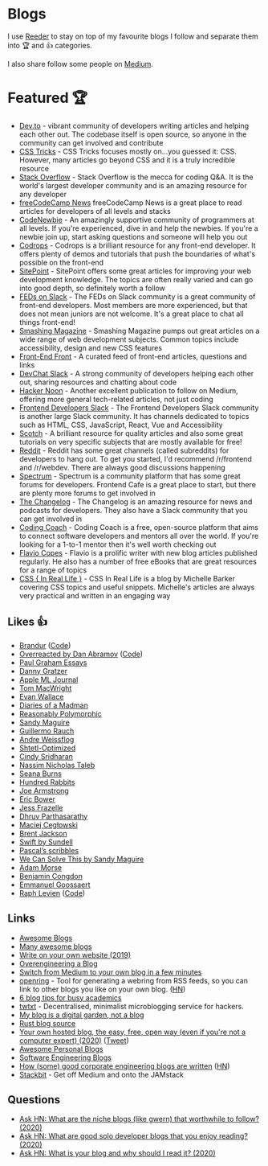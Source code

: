 # Blogs

I use [Reeder](http://reederapp.com/mac/) to stay on top of my favourite blogs I follow and separate them into 🏆 and 👍 categories.

I also share follow some people on [Medium](https://medium.com/@joeetuso/following).

# Featured 🏆

- [Dev.to](https://dev.to/) - vibrant community of developers writing articles and helping each other out. The codebase itself is open source, so anyone in the community can get involved and contribute
- [CSS Tricks](https://css-tricks.com/) - CSS Tricks focuses mostly on...you guessed it: CSS. However, many articles go beyond CSS and it is a truly incredible resource
- [Stack Overflow](https://stackoverflow.com/) - Stack Overflow is the mecca for coding Q&A. It is the world's largest developer community and is an amazing resource for any developer
- [freeCodeCamp News](https://www.freecodecamp.org/news/) freeCodeCamp News is a great place to read articles for developers of all levels and stacks
- [CodeNewbie](https://www.codenewbie.org/) - An amazingly supportive community of programmers at all levels. If you're experienced, dive in and help the newbies. If you're a newbie join up, start asking questions and someone will help you out
- [Codrops](https://tympanus.net/codrops/) - Codrops is a brilliant resource for any front-end developer. It offers plenty of demos and tutorials that push the boundaries of what's possible on the front-end
- [SitePoint](https://www.sitepoint.com/) - SitePoint offers some great articles for improving your web development knowledge. The topics are often really varied and can go into good depth, so definitely worth a follow
- [FEDs on Slack](http://fedsonslack.com/) - The FEDs on Slack community is a great community of front-end developers. Most members are more experienced, but that does not mean juniors are not welcome. It's a great place to chat all things front-end!
- [Smashing Magazine](https://www.smashingmagazine.com/) - Smashing Magazine pumps out great articles on a wide range of web development subjects. Common topics include accessibility, design and new CSS features
- [Front-End Front](https://frontendfront.com/) - A curated feed of front-end articles, questions and links
- [DevChat Slack](https://devchat.devolio.net/) - A strong community of developers helping each other out, sharing resources and chatting about code
- [Hacker Noon](https://hackernoon.com/) - Another excellent publication to follow on Medium, offering more general tech-related articles, not just coding
- [Frontend Developers Slack](http://frontenddevelopers.org/) - The Frontend Developers Slack community is another large Slack community. It has channels dedicated to topics such as HTML, CSS, JavaScript, React, Vue and Accessibility
- [Scotch](https://scotch.io/) - A brilliant resource for quality articles and also some great tutorials on very specific subjects that are mostly available for free!
- [Reddit](https://www.reddit.com/) - Reddit has some great channels (called subreddits) for developers to hang out. To get you started, I'd recommend /r/frontend and /r/webdev. There are always good discussions happening
- [Spectrum](https://spectrum.chat/) - Spectrum is a community platform that has some great forums for developers. Frontend Cafe is a great place to start, but there are plenty more forums to get involved in
- [The Changelog](https://changelog.com/) - The Changelog is an amazing resource for news and podcasts for developers. They also have a Slack community that you can get involved in
- [Coding Coach](https://codingcoach.io/) - Coding Coach is a free, open-source platform that aims to connect software developers and mentors all over the world. If you're looking for a 1-to-1 mentor then it's well worth checking out
- [Flavio Copes](https://flaviocopes.com/) - Flavio is a prolific writer with new blog articles published regularly. He also has a number of free eBooks that are great resources for a range of topics
- [CSS { In Real Life }](https://css-irl.info/) - CSS In Real Life is a blog by Michelle Barker covering CSS topics and useful snippets. Michelle's articles are always very practical and written in an engaging way

## Likes 👍

- [Brandur](https://brandur.org/articles) ([Code](https://github.com/brandur/sorg))
- [Overreacted by Dan Abramov](https://overreacted.io) ([Code](https://github.com/gaearon/overreacted.io))
- [Paul Graham Essays](http://www.paulgraham.com/articles.html)
- [Danny Gratzer](https://jozefg.bitbucket.io/about.html)
- [Apple ML Journal](https://machinelearning.apple.com/)
- [Tom MacWright](https://macwright.org/archive/)
- [Evan Wallace](https://blog.figma.com/@evanwallace)
- [Diaries of a Madman](https://asylum.madhouse-project.org/blog/archives/)
- [Reasonably Polymorphic](http://reasonablypolymorphic.com/blog/archives/)
- [Sandy Maguire](http://sandymaguire.me/blog/archives/)
- [Guillermo Rauch](https://rauchg.com/essays)
- [Andre Weissflog](http://floooh.github.io/archive/)
- [Shtetl-Optimized](https://www.scottaaronson.com/blog/)
- [Cindy Sridharan](https://medium.com/@copyconstruct)
- [Nassim Nicholas Taleb](https://medium.com/@nntaleb)
- [Seana Burns](http://seenaburns.com/)
- [Hundred Rabbits](https://100r.co/pages/blog.html)
- [Joe Armstrong](https://joearms.github.io/oldindex.html)
- [Eric Bower](https://erock.io/)
- [Jess Frazelle](https://blog.jessfraz.com)
- [Dhruv Parthasarathy](https://www.dhruvonmath.com/)
- [Maciej Cegłowski](https://idlewords.com/)
- [Brent Jackson](https://jxnblk.com/blog)
- [Swift by Sundell](https://www.swiftbysundell.com/)
- [Pascal’s scribbles](https://deterministic.space/)
- [We Can Solve This by Sandy Maguire](http://sandymaguire.me/)
- [Adam Morse](http://mrmrs.cc/writing/)
- [Benjamin Congdon](https://benjamincongdon.me/blog)
- [Emmanuel Goossaert](http://codecapsule.com/)
- [Raph Levien](https://raphlinus.github.io/) ([Code](https://github.com/raphlinus/raphlinus.github.io))

## Links

- [Awesome Blogs](https://github.com/learn-anything/blogs#readme)
- [Many awesome blogs](https://lobste.rs/s/hrxdoq/what_s_url_your_technical_blog)
- [Write on your own website (2019)](http://bradfrost.com/blog/post/write-on-your-own-website/)
- [Overengineering a Blog](https://blog.andrewbran.ch/overengineering-a-blog/)
- [Switch from Medium to your own blog in a few minutes](https://github.com/mathieudutour/medium-to-own-blog)
- [openring](https://git.sr.ht/~sircmpwn/openring) - Tool for generating a webring from RSS feeds, so you can link to other blogs you like on your own blog. ([HN](https://news.ycombinator.com/item?id=20191603))
- [6 blog tips for busy academics](http://matt.might.net/articles/how-to-blog-as-an-academic/)
- [twtxt](https://github.com/buckket/twtxt) - Decentralised, minimalist microblogging service for hackers.
- [My blog is a digital garden, not a blog](https://joelhooks.com/digital-garden)
- [Rust blog source](https://github.com/rust-lang/blog.rust-lang.org)
- [Your own hosted blog, the easy, free, open way (even if you're not a computer expert) (2020)](https://www.fast.ai/2020/01/16/fast_template/) ([Tweet](https://twitter.com/jeremyphoward/status/1217909025259442176))
- [Awesome Personal Blogs](https://github.com/jkup/awesome-personal-blogs#readme)
- [Software Engineering Blogs](https://github.com/kilimchoi/engineering-blogs#readme)
- [How (some) good corporate engineering blogs are written](https://danluu.com/corp-eng-blogs/) ([HN](https://news.ycombinator.com/item?id=22544688))
- [Stackbit](https://www.stackbit.com/medium/) - Get off Medium and onto the JAMstack

## Questions

- [Ask HN: What are the niche blogs (like gwern) that worthwhile to follow? (2020)](https://news.ycombinator.com/item?id=21928170)
- [Ask HN: What are good solo developer blogs that you enjoy reading? (2020)](https://news.ycombinator.com/item?id=22273224)
- [Ask HN: What is your blog and why should I read it? (2020)](https://news.ycombinator.com/item?id=22800136)
